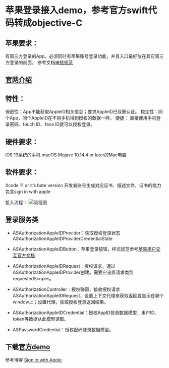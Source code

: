 # 苹果登录接入demo，参考官方swift代码转成objective-C

## 苹果要求：
有第三方登录的App，必须同时有苹果账号登录功能，并且入口最好放在其它第三方登录的前面。
参考文档[审核规范](https://developer.apple.com/cn/app-store/review/guidelines/)

## [官网介绍](https://developer.apple.com/cn/sign-in-with-apple/)

## 特性：
保密性：App不能获取AppleID相关信息；要求AppleID已双重认证。
稳定性：同个App，同个AppleID在不同手机得到授权的数据一样。
便捷：    直接使用手机登录密码、touch ID、face ID就可以授权登录。

## 硬件要求：
iOS 13系统的手机
macOS Mojave 10.14.4 or later的Mac电脑

## 软件要求：
Xcode 11 or it’s bate version
开发者账号生成对应证书、描述文件，证书的能力包含sign in with apple

接入流程：
![流程图](/Users/chenbinbin/Documents/SignInAppleChart.png)


## 登录服务类
* ASAuthorizationAppleIDProvider：获取授权登录状态
ASAuthorizationAppleIDProviderCredentialState

* ASAuthorizationAppleIDButton：苹果登录按钮，样式规范参考[苹果用户交互官方文档](https://developer.apple.com/design/human-interface-guidelines/sign-in-with-apple/overview/)

* ASAuthorizationAppleIDRequest：授权请求，通过ASAuthorizationAppleIDProvider创建。需要它设置请求类型requestedScopes。

* ASAuthorizationController：授权弹窗，接收授权请求
ASAuthorizationAppleIDRequest，设置上下文代理来获取返回要显示在哪个window上；设置代理，获取授权登录返回结果。

* ASAuthorizationAppleIDCredential：授权AppID登录数据模型，用户ID、token等数据从此模型读取。
* ASPasswordCredential：授权密码登录数据模型。

## 下载[官方demo](https://developer.apple.com/documentation/authenticationservices/adding_the_sign_in_with_apple_flow_to_your_app)


参考博客 [Sign in with Apple
](https://www.jianshu.com/p/23b46dea2076)

